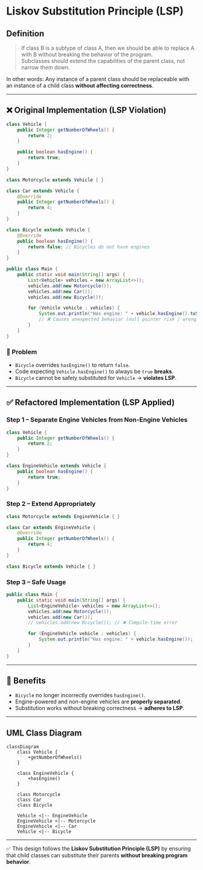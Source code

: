 # Liskov Substitution Principle (LSP)

## Definition
> If class B is a subtype of class A, then we should be able to replace A with B without breaking the behavior of the program.  
> Subclasses should extend the capabilities of the parent class, not narrow them down.

In other words: Any instance of a parent class should be replaceable with an instance of a child class **without affecting correctness**.

---

## ❌ Original Implementation (LSP Violation)

```java
class Vehicle {
    public Integer getNumberOfWheels() {
        return 2;
    }

    public boolean hasEngine() {
        return true;
    }
}

class Motorcycle extends Vehicle { }

class Car extends Vehicle {
    @Override
    public Integer getNumberOfWheels() {
        return 4;
    }
}

class Bicycle extends Vehicle {
    @Override
    public boolean hasEngine() {
        return false; // Bicycles do not have engines
    }
}

public class Main {
    public static void main(String[] args) {
        List<Vehicle> vehicles = new ArrayList<>();
        vehicles.add(new Motorcycle());
        vehicles.add(new Car());
        vehicles.add(new Bicycle());

        for (Vehicle vehicle : vehicles) {
            System.out.println("Has engine: " + vehicle.hasEngine().toString());
            // ❌ Causes unexpected behavior (null pointer risk / wrong logic for Bicycle)
        }
    }
}
```

### 🚨 Problem
- `Bicycle` overrides `hasEngine()` to return `false`.  
- Code expecting `Vehicle.hasEngine()` to always be `true` **breaks**.  
- `Bicycle` cannot be safely substituted for `Vehicle` → **violates LSP**.

---

## ✅ Refactored Implementation (LSP Applied)

### Step 1 – Separate Engine Vehicles from Non-Engine Vehicles
```java
class Vehicle {
    public Integer getNumberOfWheels() {
        return 2;
    }
}

class EngineVehicle extends Vehicle {
    public boolean hasEngine() {
        return true;
    }
}
```

### Step 2 – Extend Appropriately
```java
class Motorcycle extends EngineVehicle { }

class Car extends EngineVehicle {
    @Override
    public Integer getNumberOfWheels() {
        return 4;
    }
}

class Bicycle extends Vehicle { }
```

### Step 3 – Safe Usage
```java
public class Main {
    public static void main(String[] args) {
        List<EngineVehicle> vehicles = new ArrayList<>();
        vehicles.add(new Motorcycle());
        vehicles.add(new Car());
        // vehicles.add(new Bicycle()); // ❌ Compile-time error

        for (EngineVehicle vehicle : vehicles) {
            System.out.println("Has engine: " + vehicle.hasEngine());
        }
    }
}
```

---

## 🎯 Benefits
- `Bicycle` no longer incorrectly overrides `hasEngine()`.  
- Engine-powered and non-engine vehicles are **properly separated**.  
- Substitution works without breaking correctness → **adheres to LSP**.

---

## UML Class Diagram

```mermaid
classDiagram
    class Vehicle {
        +getNumberOfWheels()
    }

    class EngineVehicle {
        +hasEngine()
    }

    class Motorcycle
    class Car
    class Bicycle

    Vehicle <|-- EngineVehicle
    EngineVehicle <|-- Motorcycle
    EngineVehicle <|-- Car
    Vehicle <|-- Bicycle
```
---

✅ This design follows the **Liskov Substitution Principle (LSP)** by ensuring that child classes can substitute their parents **without breaking program behavior**.
